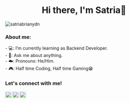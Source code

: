 # <summary align="center"><strong>Hi there, I'm Satria👋</strong></summary>
<img src="https://komarev.com/ghpvc/?username=satriabrianydn&label=Profile%20views&color=0e75b6&style=flat" alt="satriabrianydn" />
</p>

### <summary><strong>About me:</strong></summary>
<p>
    - 💻: I’m currently learning as Backend Developer. </br>
    - 💬: Ask me about anything.</br>
    - ☁️: Pronouns: He/Him. </br>
    - 🎮: Half time Coding, Half time Gaming😁 </br>
<p>
 
### <summary><strong>Let's connect with me!</strong></summary>
<a href="https://facebook.com/satriabrianydnt">
  <img align="left" alt="My Facebook" width="20px" src="https://simpleicons.vercel.app/facebook/fff" />
</a>
<a href="https://www.instagram.com/satriabrianydnt/">
  <img align="left" alt="My Instagram" width="20px" src="https://simpleicons.now.sh/instagram/fff" />
</a>
<a href="https://twitter.com/satriabrianydnt">
  <img align="left" alt="My Twitter" width="20px" src="https://simpleicons.vercel.app/x/fff" />
</a>
